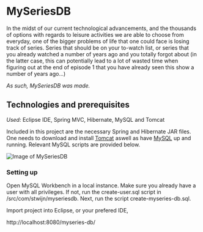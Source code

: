 # MySeriesDB

In the midst of our current technological advancements, and the thousands of options with regards to leisure activities we are able to choose from everyday, one of the bigger problems of life that one could face is losing track of series. Series that should be on your to-watch list, or series that you already watched a number of years ago and you totally forgot about (in the latter case, this can potentially lead to a lot of wasted time when figuring out at the end of episode 1 that you have already seen this show a number of years ago...)

*As such, MySeriesDB was made.*

## Technologies and prerequisites
*Used:* Eclipse IDE, Spring MVC, Hibernate, MySQL and Tomcat

Included in this project are the necessary Spring and Hibernate JAR files. One needs to download and install [Tomcat](http://tomcat.apache.org/) aswell as have [MySQL](https://dev.mysql.com/downloads/mysql/) up and running. Relevant MySQL scripts are provided below.


![Image of MySeriesDB](https://i.imgur.com/lwKFNuQ.png)

### Setting up

Open MySQL Workbench in a local instance. Make sure you already have a user with all privileges.  If not, run the create-user.sql script in /src/com/stwijn/myseriesdb. Next, run the script create-myseries-db.sql.

Import project into Eclipse, or your prefered IDE, 




http://localhost:8080/myseries-db/

